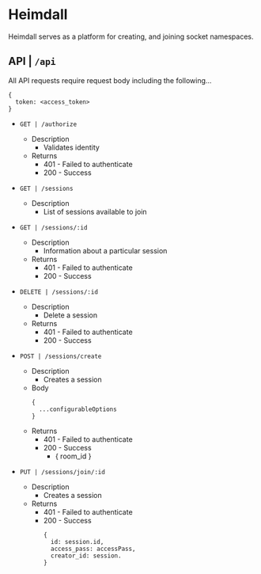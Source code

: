 # Heimdall

Heimdall serves as a platform for creating, and joining socket namespaces.

## API | `/api`

All API requests require request body including the following...

```
{
  token: <access_token>
}
```

- `GET | /authorize`
  - Description
    - Validates identity
  - Returns
    - 401 - Failed to authenticate
    - 200 - Success
- `GET | /sessions`
  - Description
    - List of sessions available to join
- `GET | /sessions/:id`
  - Description
    - Information about a particular session
  - Returns
    - 401 - Failed to authenticate
    - 200 - Success
- `DELETE | /sessions/:id`
  - Description
    - Delete a session
  - Returns
    - 401 - Failed to authenticate
    - 200 - Success
- `POST | /sessions/create`
  - Description
    - Creates a session
  - Body
    ```
    {
      ...configurableOptions
    }
    ```
  - Returns
    - 401 - Failed to authenticate
    - 200 - Success
      - {
        room_id
      }

- `PUT | /sessions/join/:id`
  - Description
    - Creates a session
  - Returns
    - 401 - Failed to authenticate
    - 200 - Success
      ```
      {
        id: session.id,
        access_pass: accessPass,
        creator_id: session.
      }
      ```
